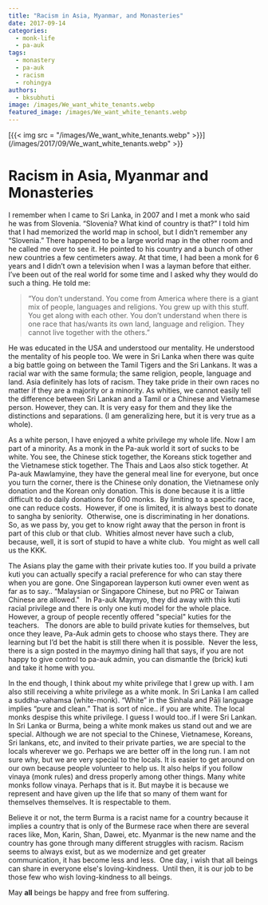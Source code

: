 ```yaml
---
title: "Racism in Asia, Myanmar, and Monasteries"
date: 2017-09-14
categories: 
  - monk-life
  - pa-auk
tags: 
  - monastery
  - pa-auk
  - racism
  - rohingya
authors: 
  - bksubhuti
image: /images/We_want_white_tenants.webp
featured_image: /images/We_want_white_tenants.webp
---
```


[{{< img src = "/images/We_want_white_tenants.webp" >}}](/images/2017/09/We_want_white_tenants.webp" >}}

# Racism in Asia, Myanmar and Monasteries

I remember when I came to Sri Lanka, in 2007 and I met a monk who said he was from Slovenia. “Slovenia? What kind of country is that?” I told him that I had memorized the world map in school, but I didn’t remember any “Slovenia.” There happened to be a large world map in the other room and he called me over to see it. He pointed to his country and a bunch of other new countries a few centimeters away. At that time, I had been a monk for 6 years and I didn’t own a television when I was a layman before that either. I’ve been out of the real world for some time and I asked why they would do such a thing. He told me:

> “You don’t understand. You come from America where there is a giant mix of people, languages and religions. You grew up with this stuff. You get along with each other. You don’t understand when there is one race that has/wants its own land, language and religion. They cannot live together with the others.”

He was educated in the USA and understood our mentality. He understood the mentality of his people too. We were in Sri Lanka when there was quite a big battle going on between the Tamil Tigers and the Sri Lankans. It was a racial war with the same formula; the same religion, people, language and land. Asia definitely has lots of racism. They take pride in their own races no matter if they are a majority or a minority. As whities, we cannot easily tell the difference between Sri Lankan and a Tamil or a Chinese and Vietnamese person. However, they can. It is very easy for them and they like the distinctions and separations. (I am generalizing here, but it is very true as a whole).

As a white person, I have enjoyed a white privilege my whole life. Now I am part of a minority. As a monk in the Pa-auk world it sort of sucks to be white. You see, the Chinese stick together, the Koreans stick together and the Vietnamese stick together. The Thais and Laos also stick together. At Pa-auk Mawlamyine, they have the general meal line for everyone, but once you turn the corner, there is the Chinese only donation, the Vietnamese only donation and the Korean only donation. This is done because it is a little difficult to do daily donations for 600 monks.  By limiting to a specific race, one can reduce costs.  However, if one is limited, it is always best to donate to sangha by seniority.  Otherwise, one is discriminating in her donations.  So, as we pass by, you get to know right away that the person in front is part of this club or that club.  Whities almost never have such a club, because, well, it is sort of stupid to have a white club.  You might as well call us the KKK.

The Asians play the game with their private kuties too. If you build a private kuti you can actually specify a racial preference for who can stay there when you are gone. One Singaporean layperson kuti owner even went as far as to say.. “Malaysian or Singapore Chinese, but no PRC or Taiwan Chinese are allowed."   In Pa-auk Maymyo, they did away with this kuti racial privilege and there is only one kuti model for the whole place.  However, a group of people recently offered "special" kuties for the teachers.   The donors are able to build private kuties for themselves, but once they leave, Pa-Auk admin gets to choose who stays there. They are learning but I’d bet the habit is still there when it is possible.  Never the less, there is a sign posted in the maymyo dining hall that says, if you are not happy to give control to pa-auk admin, you can dismantle the (brick) kuti and take it home with you.

In the end though, I think about my white privilege that I grew up with. I am also still receiving a white privilege as a white monk. In Sri Lanka I am called a suddha-vahamsa (white-monk). “White” in the Sinhala and Pāḷi language implies “pure and clean.” That is sort of nice.. if you are white. The local monks despise this white privilege. I guess I would too..if I were Sri Lankan. In Sri Lanka or Burma, being a white monk makes us stand out and we are special. Although we are not special to the Chinese, Vietnamese, Koreans, Sri lankans, etc, and invited to their private parties, we are special to the locals wherever we go. Perhaps we are better off in the long run. I am not sure why, but we are very special to the locals. It is easier to get around on our own because people volunteer to help us. It also helps if you follow vinaya (monk rules) and dress properly among other things. Many white monks follow vinaya. Perhaps that is it. But maybe it is because we represent and have given up the life that so many of them want for themselves themselves. It is respectable to them.

Believe it or not, the term Burma is a racist name for a country because it implies a country that is only of the Burmese race when there are several races like, Mon, Karin, Shan, Dawei, etc. Myanmar is the new name and the country has gone through many different struggles with racism. Racism seems to always exist, but as we modernize and get greater communication, it has become less and less.  One day, i wish that all beings can share in everyone else's loving-kindness.  Until then, it is our job to be those few who wish loving-kindness to all beings.

May **all** beings be happy and free from suffering.
